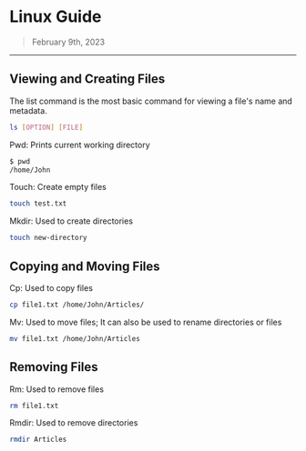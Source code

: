 # Linux Guide
> February 9th, 2023
----------------------------------------------------------------

## Viewing and Creating Files
The list command is the most basic command for viewing a file's name and metadata.

```bash
ls [OPTION] [FILE]
```

Pwd:  Prints current working directory

```bash
$ pwd
/home/John
```

Touch: Create empty files

```bash
touch test.txt
```

Mkdir: Used to create directories

```bash
touch new-directory
```

## Copying and Moving Files

Cp: Used to copy files

```bash
cp file1.txt /home/John/Articles/
```

Mv: Used to move files; It can also be used to rename directories or files

```bash
mv file1.txt /home/John/Articles
```

## Removing Files

Rm: Used to remove files

```bash
rm file1.txt
```

Rmdir: Used to remove directories

```bash
rmdir Articles
```

